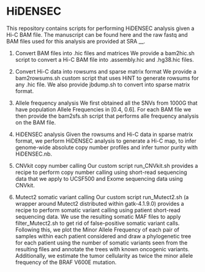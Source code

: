 # HiDENSEC
This repository contains scripts for performing HiDENSEC analysis given a Hi-C BAM file. The manuscript can be found here and the raw fastq and BAM files used for this analysis are provided at SRA __.

1. Convert BAM files into .hic files and matrices
We provide a bam2hic.sh script to convert a Hi-C BAM file into .assembly.hic and .hg38.hic files.

2. Convert Hi-C data into rowsums and sparse matrix format
We provide a bam2rowsums.sh custom script that uses HiNT to generate rowsums for any .hic file. We also provide jbdump.sh to convert into sparse matrix format.

3. Allele frequency analysis 
We first obtained all the SNVs from 1000G that have population Allele Frequencies in [0.4, 0.6]. 
For each BAM file we then provide the bam2sfs.sh script that performs alle frequency analysis on the BAM file.

4. HiDENSEC analysis
Given the rowsums and Hi-C data in sparse matrix format, we perform HiDENSEC analysis to generate a Hi-C map, to infer genome-wide absolute copy number profiles and infer tumor purity with HiDENSEC.nb.

4. CNVkit copy number calling
Our custom script run_CNVkit.sh provides a recipe to perform copy number calling using short-read sequencing data
that we apply to UCSF500 and Exome sequencing data using CNVkit. 

5. Mutect2 somatic variant calling
Our custom script run_Mutect2.sh (a wrapper around Mutect2 distributed within gatk-4.1.9.0) provides a recipe to perform somatic variant calling using patient short-read sequencing data. We use the resulting somatic MAF files to apply filter_Mutect2.sh to get rid of false-positive somatic variant calls.
Following this, we plot the Minor Allele Frequency of each pair of samples within each patient considered and draw a phylogenetic tree for each patient using the number of somatic variants seen from the resulting files and annotate the trees with known oncogenic variants. Additionally, we estimate the tumor cellularity as twice the minor allele frequency of the BRAF V600E mutation.
